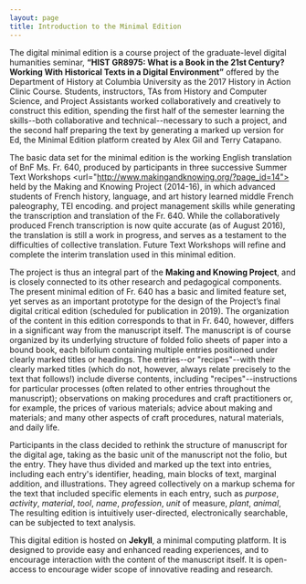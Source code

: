 ```yaml
---
layout: page
title: Introduction to the Minimal Edition
---
```


The digital minimal edition is a course project of the graduate-level digital humanities seminar, **“HIST GR8975: What is a Book in the 21st Century? Working With Historical Texts in a Digital Environment”** offered by the Department of History at Columbia University as the 2017 History in Action Clinic Course. Students, instructors, TAs from History and Computer Science, and Project Assistants worked collaboratively and creatively to construct this edition, spending the first half of the semester learning the skills--both collaborative and technical--necessary to such a project, and the second half preparing the text by generating a marked up version for Ed, the Minimal Edition platform created by Alex Gil and Terry Catapano. 

The basic data set for the minimal edition is the working English translation of BnF Ms. Fr. 640, produced by participants in three successive Summer Text Workshops <url="http://www.makingandknowing.org/?page_id=14"> held by the Making and Knowing Project (2014-16), in which advanced students of French history, language, and art history learned middle French paleography, TEI encoding. and project management skills while generating the transcription and translation of the Fr. 640. While the collaboratively produced French transcription is now quite accurate (as of August 2016), the translation is still a work in progress, and serves as a testament to the difficulties of collective translation. Future Text Workshops will refine and complete the interim translation used in this minimal edition.

The project is thus an integral part of the **Making and Knowing Project**, and is closely connected to its other research and pedagogical components. The present minimal edition of Fr. 640 has a basic and limited feature set, yet serves as an important prototype for the design of the Project’s final digital critical edition (scheduled for publication in 2019). The organization of the content in this edition corresponds to that in Fr. 640, however, differs in a significant way from the manuscript itself. The manuscript is of course organized by its underlying structure of folded folio sheets of paper into a bound book, each bifolium containing multiple entries positioned under clearly marked titles or headings. The entries--or "recipes"--with their clearly marked titles (which do not, however, always relate precisely to the text that follows!) include diverse contents, including "recipes"--instructions for particular processes (often related to other entries throughout the manuscript); observations on making procedures and craft practitioners or, for example, the prices of various materials; advice about making and materials; and many other aspects of craft procedures, natural materials, and daily life. 

Participants in the class decided to rethink the structure of manuscript for the digital age, taking as the basic unit of the manuscript not the folio, but the entry. They have thus divided and marked up the text into entries, including each entry's identifier, heading, main blocks of text, marginal addition, and illustrations. They agreed collectively on a markup schema for the text that included specific elements in each entry, such as *purpose*, *activity*, *material*, *tool*, *name*, *profession*, *unit* of measure, *plant*, *animal*,  The resulting edition is intuitively user-directed, electronically searchable, can be subjected to text analysis.

This digital edition is hosted on **Jekyll**, a minimal computing platform. It is designed to provide easy and enhanced reading experiences, and to encourage interaction with the content of the manuscript itself. It is open-access to encourage wider scope of innovative reading and research.
